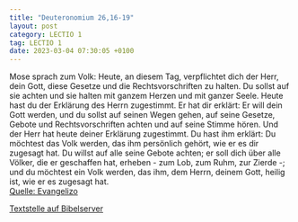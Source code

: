 ```yaml
---
title: "Deuteronomium 26,16-19"
layout: post
category: LECTIO 1
tag: LECTIO 1
date: 2023-03-04 07:30:05 +0100
---
```

Mose sprach zum Volk: Heute, an diesem Tag, verpflichtet dich der Herr, dein Gott, diese Gesetze und die Rechtsvorschriften zu halten. Du sollst auf sie achten und sie halten mit ganzem Herzen und mit ganzer Seele.
Heute hast du der Erklärung des Herrn zugestimmt. Er hat dir erklärt: Er will dein Gott werden, und du sollst auf seinen Wegen gehen, auf seine Gesetze, Gebote und Rechtsvorschriften achten und auf seine Stimme hören.<!--more-->
Und der Herr hat heute deiner Erklärung zugestimmt. Du hast ihm erklärt: Du möchtest das Volk werden, das ihm persönlich gehört, wie er es dir zugesagt hat. Du willst auf alle seine Gebote achten;
er soll dich über alle Völker, die er geschaffen hat, erheben - zum Lob, zum Ruhm, zur Zierde -; und du möchtest ein Volk werden, das ihm, dem Herrn, deinem Gott, heilig ist, wie er es zugesagt hat.<br>
[Quelle: Evangelizo](https://evangeliumtagfuertag.org/DE/gospel)

[Textstelle auf Bibelserver](https://www.bibleserver.com/EU/5.Mose26,16-19)
